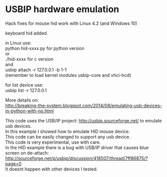 USBIP hardware emulation 
=============

Hack fixes for mouse hid work with Linux 4.2 (and Windows 10)

keyboard hid added.

in Linux use:<br>
  python hid-xxxx.py for python version<br>
or<br>
  ./hid-xxxx for c version<br>
and<br>
  usbip attach -r 127.0.0.1 -b 1-1<br>
  (remember to load kernel modules usbip-core and vhci-hcd)<br>   

for list device use:<br>
  usbip list -r 127.0.0.1 

More details on: <br>
http://breaking-the-system.blogspot.com/2014/08/emulating-usb-devices-in-python-with-no.html <br>

This code uses the USB/IP project: http://usbip.sourceforge.net/ to emulate usb devices. <br>
In this example I showed how to emulate HID mouse device. <br>
This code can be easily changed to support any usb device. <br>
This code is very experimental, use with care. <br>
In the HID example there is a bug with USB/IP driver that causes blue screen on de-attach: <br>
http://sourceforge.net/p/usbip/discussion/418507/thread/7ff86875/?page=0 <br>
It doesnt happen with other devices I tested. <br>


